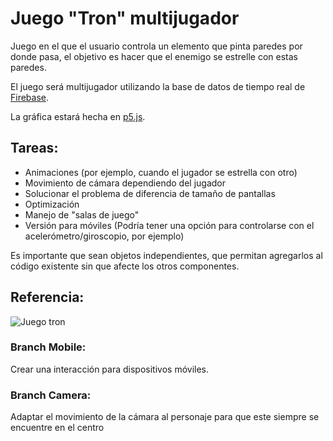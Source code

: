 # Juego "Tron" multijugador

Juego en el que el usuario controla un elemento que pinta paredes por donde pasa, el objetivo es hacer que el enemigo se estrelle con estas paredes.

El juego será multijugador utilizando la base de datos de tiempo real de [Firebase](https://firebase.google.com).

La gráfica estará hecha en [p5.js](https://p5js.org).

## Tareas:
 - Animaciones (por ejemplo, cuando el jugador se estrella con otro)
 - Movimiento de cámara dependiendo del jugador
 - Solucionar el problema de diferencia de tamaño de pantallas
 - Optimización
 - Manejo de "salas de juego"
 - Versión para móviles (Podría tener una opción para controlarse con el acelerómetro/giroscopio, por ejemplo)

Es importante que sean objetos independientes, que permitan agregarlos al código existente sin que afecte los otros componentes.

## Referencia:
![Juego tron](http://assets.funnygames.com.co/games/assets/screenshots/1/4471/57438/original_2-149936.jpg?r=0)

### Branch Mobile:
Crear una interacción para dispositivos móviles.

### Branch Camera:
Adaptar el movimiento de la cámara al personaje para que este siempre se encuentre en el centro 
